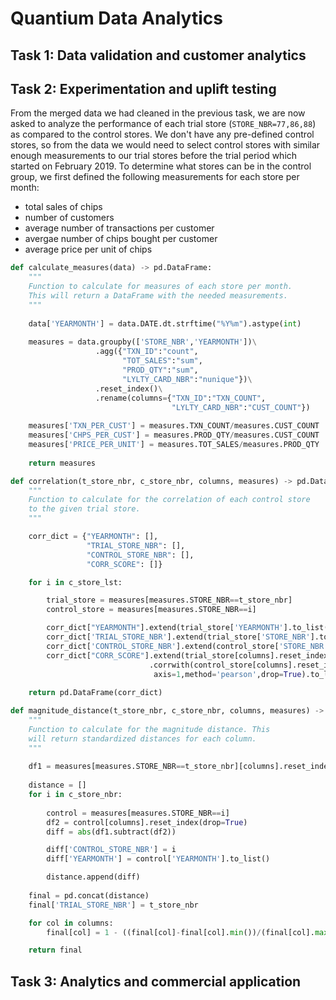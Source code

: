 # Quantium Data Analytics

## Task 1: Data validation and customer analytics

## Task 2: Experimentation and uplift testing

From the merged data we had cleaned in the previous task, we are now asked to analyze the performance of each trial store (`STORE_NBR=77,86,88`) as compared to the control stores. We don't have any pre-defined control stores, so from the data we would need to select control stores with similar enough measurements to our trial stores before the trial period which started on February 2019. To determine what stores can be in the control group, we first defined the following measurements for each store per month:

- total sales of chips
- number of customers
- average number of transactions per customer
- avergae number of chips bought per customer
- average price per unit of chips

```python
def calculate_measures(data) -> pd.DataFrame:
    """
    Function to calculate for measures of each store per month.
    This will return a DataFrame with the needed measurements.
    """
    
    data['YEARMONTH'] = data.DATE.dt.strftime("%Y%m").astype(int)
    
    measures = data.groupby(['STORE_NBR','YEARMONTH'])\
                   .agg({"TXN_ID":"count",
                         "TOT_SALES":"sum",
                         "PROD_QTY":"sum",
                         "LYLTY_CARD_NBR":"nunique"})\
                   .reset_index()\
                   .rename(columns={"TXN_ID":"TXN_COUNT",
                                    "LYLTY_CARD_NBR":"CUST_COUNT"})
                                                                        
    measures['TXN_PER_CUST'] = measures.TXN_COUNT/measures.CUST_COUNT
    measures['CHPS_PER_CUST'] = measures.PROD_QTY/measures.CUST_COUNT
    measures['PRICE_PER_UNIT'] = measures.TOT_SALES/measures.PROD_QTY
    
    return measures
```

```python
def correlation(t_store_nbr, c_store_nbr, columns, measures) -> pd.DataFrame:
    """
    Function to calculate for the correlation of each control store
    to the given trial store.
    """

    corr_dict = {"YEARMONTH": [],
                 "TRIAL_STORE_NBR": [],
                 "CONTROL_STORE_NBR": [],
                 "CORR_SCORE": []}

    for i in c_store_lst:

        trial_store = measures[measures.STORE_NBR==t_store_nbr]
        control_store = measures[measures.STORE_NBR==i]

        corr_dict["YEARMONTH"].extend(trial_store['YEARMONTH'].to_list())
        corr_dict['TRIAL_STORE_NBR'].extend(trial_store['STORE_NBR'].to_list())
        corr_dict['CONTROL_STORE_NBR'].extend(control_store['STORE_NBR'].to_list())
        corr_dict["CORR_SCORE"].extend(trial_store[columns].reset_index()\
                               .corrwith(control_store[columns].reset_index(),
                                axis=1,method='pearson',drop=True).to_list())
        
    return pd.DataFrame(corr_dict)
```

```python
def magnitude_distance(t_store_nbr, c_store_nbr, columns, measures) -> pd.DataFrame:
    """
    Function to calculate for the magnitude distance. This
    will return standardized distances for each column.
    """    
    
    df1 = measures[measures.STORE_NBR==t_store_nbr][columns].reset_index(drop=True)
    
    distance = []
    for i in c_store_nbr:
        
        control = measures[measures.STORE_NBR==i]
        df2 = control[columns].reset_index(drop=True)
        diff = abs(df1.subtract(df2))

        diff['CONTROL_STORE_NBR'] = i
        diff['YEARMONTH'] = control['YEARMONTH'].to_list()

        distance.append(diff)
        
    final = pd.concat(distance)
    final['TRIAL_STORE_NBR'] = t_store_nbr

    for col in columns:
        final[col] = 1 - ((final[col]-final[col].min())/(final[col].max()-final[col].min()))

    return final
```

## Task 3: Analytics and commercial application